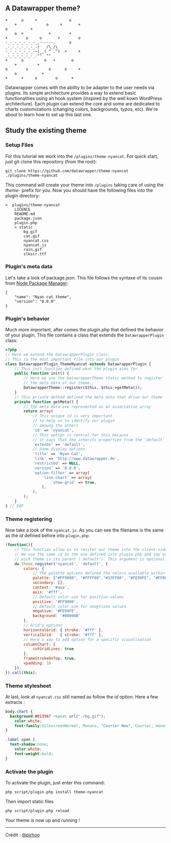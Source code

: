 ## A Datawrapper theme?

```
+      o     +              o   
    +             o     +       +
o          +
    o  +           +        +
+        o     o       +        o
-_-_-_-_-_-_-_,------,      o
_-_-_-_-_-_-_-|   /\_/\  
-_-_-_-_-_-_-~|__( ^ .^)  +     +  
_-_-_-_-_-_-_-""  ""      
+      o         o   +       o
    +         +
o        o         o      o     +
    o           +
+      +     o        o      +    
```

Datawrapper comes with the ability to be adapter to the user needs via plugins. Its simple architecture provides a way to extend basic functionalities using an hook system (inspired by the well kown WordPress architecture). Each plugin can extend the core and some are dedicated to charts customizations (changing colors, backgrounds, typos, etc). We're about to learn how to set up this last one.

## Study the existing theme

### Setup Files
For this tutorial we work into the `/plugins/theme-nyancat`. For quick start, just git clone this repository (from the root):
    
    git clone https://github.com/datawrapper/theme-nyancat ./plugins/theme-nyancat 
    
This command will create your theme into `/plugins` taking care of using the *theme-* prefix for you. Now you should have the following files into the plugin directory:   

```
>  plugins/theme-nyancat
    LICENCE
    README.md
    package.json
    plugin.php
    > static
        bg.gif
        cat.gif
        nyancat.css
        nyancat.js
        rain.gif
        slkscr.ttf
```

### Plugin's meta data
Let's take a look of package.json. This file follows the syntaxe of its cousin from [Node Package Manager](http://package.json.nodejitsu.com/):
    
    {
        "name": "Nyan cat theme",
        "version": "0.0.0"
    }

### Plugin's behavior
Much more important, after comes the plugin.php that defined the behavior of your plugin. This file contains a class that extends the `DatawrapperPlugin` class:

```php    
<?php
// Here we extend the DatawrapperPlugin class.
// This is the most important file into our plugin 
class DatawrapperPlugin_ThemeNyancat extends DatawrapperPlugin {
    // This init function defined what the plugin aims for.
    public function init() {
        // Here we use the DatawrapperTheme static method to register 
        // the meta data of our theme.
        DatawrapperTheme::register($this, $this->getMeta());
    }
    // This private method defined the meta data that drive our theme
    private function getMeta() {
        // The meta data are represented as an associative array
        return array(
            // This unique id is very important
            // to help us to identify our plugin 
            // amoung the others 
            'id' => 'nyancat',
            // This option is central for this because
            // it says that the inherits properties from the 'default' theme 
            'extends' => 'default',            
            // Some display options
            'title' => 'Nyan Cat',
            'link' => 'http://www.datawrapper.de',
            'restricted' => NULL,
            'version' => '0.0.0',
            'option-filter' => array(
                'line-chart' => array(
                    'show-grid' => true,
                ),
            ),
        );
    }
} // EOF
```
### Theme registering
Now take a look of the `nyancat.js`. As you can see the filename is the same as the *id* defined before into `plugin.php`:

```javascript
(function(){
    // This function allow us to resiter our theme into the client-side script.
    // We use the same id as the one defined into plugin.php and say explicitely 
    // wich theme is its parent ('default'). This argument is optional.
    dw.theme.register('nyancat', 'default', {
        colors: {
            // The palette options defined the colors available within each chart.
            palette: ["#FF9900", "#FFFF00","#33FF00", "#FE99FE", "#FF0000", "#0099FF", "#6633FF"],
            secondary: [],
            context: '#aaa',
            axis: '#fff',
            // Default color use for positive values
            positive: '#FF9900',
            // Default color use for neagtives values
            negative: '#FE99FE',
            background: '#00008B'
        },
        // Grid's options
        horizontalGrid: { stroke: '#fff' },
        verticalGrid:   { stroke: '#fff' },
        // Here a way to add option for a specific visualisation 
        columnChart: {
            cutGridLines: true
        },
        frameStrokeOnTop: true,
        vpadding: 10
    });
}).call(this);
```

### Theme stylesheet
At last, look at `nyancat.css` still named as follow the *id* option. Here a few extracts :

```css
body.chart {
  background:#013567 repeat url("./bg.gif");
	color:white;
	font-family:SilkscreenNormal, Monaco, "Courier New", Courier, monospace;
}
```

```css
.label span {
  text-shadow:none;
	color:white; 
	font-weight:bold;
}

```

### Activate the plugin

To activate the plugin, just enter this command:

    php script/plugin.php install theme-nyancat
  
Then import static files

    php script/plugin.php reload
  
Your theme is now up and running !

***
Crédit : [@pirhoo](http://github.com/pirhoo)